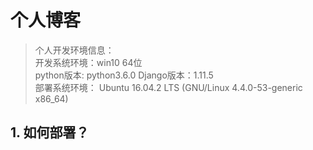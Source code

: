 # 个人博客
>   个人开发环境信息：   
    开发系统环境：win10 64位   
    python版本: python3.6.0
    Django版本：1.11.5  
    部署系统环境： Ubuntu 16.04.2 LTS (GNU/Linux 4.4.0-53-generic x86_64)   



## 1. 如何部署？